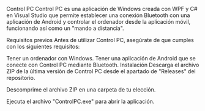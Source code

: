 Control PC
Control PC es una aplicación de Windows creada con WPF y C# en Visual Studio que permite establecer una conexión Bluetooth con una aplicación de Android y controlar el ordenador desde la aplicación móvil, funcionando así como un "mando a distancia".

Requisitos previos
Antes de utilizar Control PC, asegúrate de que cumples con los siguientes requisitos:

Tener un ordenador con Windows.
Tener una aplicación de Android que se conecte con Control PC mediante Bluetooth.
Instalación
Descarga el archivo ZIP de la última versión de Control PC desde el apartado de "Releases" del repositorio.

Descomprime el archivo ZIP en una carpeta de tu elección.

Ejecuta el archivo "ControlPC.exe" para abrir la aplicación.
